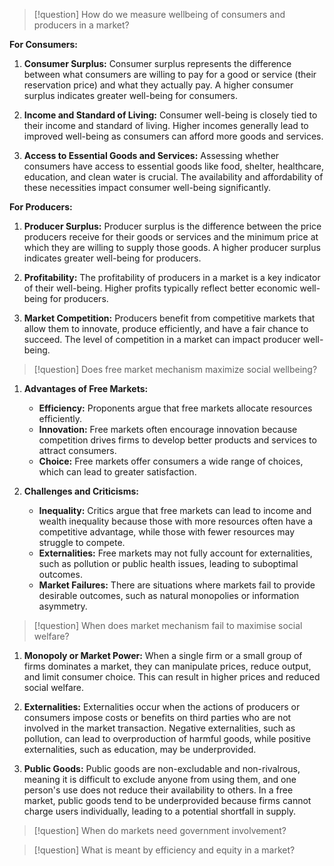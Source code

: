 > [!question]
> How do we measure wellbeing of consumers and producers in a market?

**For Consumers:**

1. **Consumer Surplus:** Consumer surplus represents the difference between what consumers are willing to pay for a good or service (their reservation price) and what they actually pay. A higher consumer surplus indicates greater well-being for consumers.
    
2. **Income and Standard of Living:** Consumer well-being is closely tied to their income and standard of living. Higher incomes generally lead to improved well-being as consumers can afford more goods and services.
    
3. **Access to Essential Goods and Services:** Assessing whether consumers have access to essential goods like food, shelter, healthcare, education, and clean water is crucial. The availability and affordability of these necessities impact consumer well-being significantly.

**For Producers:**

1. **Producer Surplus:** Producer surplus is the difference between the price producers receive for their goods or services and the minimum price at which they are willing to supply those goods. A higher producer surplus indicates greater well-being for producers.
    
2. **Profitability:** The profitability of producers in a market is a key indicator of their well-being. Higher profits typically reflect better economic well-being for producers.
    
3. **Market Competition:** Producers benefit from competitive markets that allow them to innovate, produce efficiently, and have a fair chance to succeed. The level of competition in a market can impact producer well-being.

> [!question]
> Does free market mechanism maximize social wellbeing?
1. **Advantages of Free Markets:**
    
    - **Efficiency:** Proponents argue that free markets allocate resources efficiently. 
    - **Innovation:** Free markets often encourage innovation because competition drives firms to develop better products and services to attract consumers.
    - **Choice:** Free markets offer consumers a wide range of choices, which can lead to greater satisfaction.
2. **Challenges and Criticisms:**
    
    - **Inequality:** Critics argue that free markets can lead to income and wealth inequality because those with more resources often have a competitive advantage, while those with fewer resources may struggle to compete.
    - **Externalities:** Free markets may not fully account for externalities, such as pollution or public health issues, leading to suboptimal outcomes.
    - **Market Failures:** There are situations where markets fail to provide desirable outcomes, such as natural monopolies or information asymmetry.


> [!question]
> When does market mechanism fail to maximise social welfare?

1. **Monopoly or Market Power:** When a single firm or a small group of firms dominates a market, they can manipulate prices, reduce output, and limit consumer choice. This can result in higher prices and reduced social welfare.
    
2. **Externalities:** Externalities occur when the actions of producers or consumers impose costs or benefits on third parties who are not involved in the market transaction. Negative externalities, such as pollution, can lead to overproduction of harmful goods, while positive externalities, such as education, may be underprovided.
    
3. **Public Goods:** Public goods are non-excludable and non-rivalrous, meaning it is difficult to exclude anyone from using them, and one person's use does not reduce their availability to others. In a free market, public goods tend to be underprovided because firms cannot charge users individually, leading to a potential shortfall in supply.

> [!question]
> When do markets need government involvement?

> [!question]
> What is meant by efficiency and equity in a market?
> 

